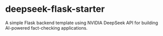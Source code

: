 # deepseek-flask-starter
A simple Flask backend template using NVIDIA DeepSeek API for building AI-powered fact-checking applications.
